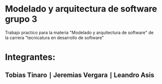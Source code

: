 # Modelado y arquitectura de software grupo 3
Trabajo practico para la materia "Modelado y arquitectura de software" de la carrera "tecnicatura en desarrollo de software"

# Integrantes:
## Tobias Tinaro ∣ Jeremias Vergara ∣ Leandro Asis
